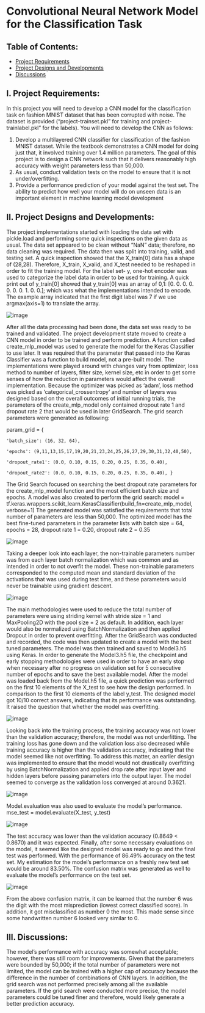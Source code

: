 

# Convolutional Neural Network Model for the Classification Task
## Table of Contents:
* [Project Requirements](#i-project-requirements)
* [Project Designs and Developments](#ii-project-designs-and-developments)
* [Discussions](#iii-discussions)
## I. Project Requirements:
In this project you will need to develop a CNN model for the classification task on fashion
MNIST dataset that has been corrupted with noise. The dataset is provided (“project-trainset.pkl” for training and project-trainlabel.pkl” for the labels). 
You will need to
develop the CNN as follows:
1. Develop a multilayered CNN classifier for classification of the fashion MNIST dataset.
While the textbook demonstrates a CNN model for doing just that, it involved training
over 1.4 million parameters. The goal of this project is to design a CNN network such
that it delivers reasonably high accuracy with weight parameters less than 50,000.
2. As usual, conduct validation tests on the model to ensure that it is not under/overfitting.
3. Provide a performance prediction of your model against the test set. The ability to
predict how well your model will do on unseen data is an important element in machine
learning model development
 
 
 
 
## II. Project Designs and Developments:
The project implementations started with loading the data set with pickle.load and performing some quick inspections on the given data as usual. The data set appeared to be clean without “NaN” data; therefore, no data cleaning was required. The data then was split into training, valid, and testing set. 
A quick inspection showed that the X_train[0] data has a shape of (28,28). Therefore, X_train, X_valid, and X_test needed to be reshaped in order to fit the training model. For the label set- y, one-hot encoder was used to categorize the label data in order to be used for training. A quick print out of y_train[0]  showed that y_train[0] was an array of 0,1: [0. 0. 0. 0. 0. 0. 0. 1. 0. 0.]; which was what the implementations intended to encode. The example array indicated that the first digit label was 7 if we use argmax(axis=1) to translate the array.

![image](https://user-images.githubusercontent.com/72519491/118713273-b9f77080-b7ef-11eb-84d6-981c78057667.png)

After all the data processing had been done, the data set was ready to be trained and validated. The project development state moved to create a CNN model in order to be trained and perform prediction.
A function called create_mlp_model was used to generate the model for the Keras Classifier to use later. It was required that the parameter that passed into the Keras Classifier was a function to build model, not a pre-built model.
The implementations were played around with changes vary from optimizer, loss method to number of layers, filter size, kernel size, etc in order to get some senses of how the reduction in parameters would affect the overall implementation. Because the optimizer was picked as ‘adam’, loss method was picked as ‘categorical_crossentropy’ and number of layers was designed based on the overall outcomes of initial running trials, the parameters of the create_mlp_model only contained dropout rate 1 and dropout rate 2 that would be used in later GridSearch. 
The grid search parameters were generated as following:

param_grid = {

    'batch_size': (16, 32, 64),
    
    'epochs': (9,11,13,15,17,19,20,21,23,24,25,26,27,29,30,31,32,40,50),
    
    'dropout_rate1': (0.0, 0.10, 0.15, 0.20, 0.25, 0.35, 0.40),
    
    'dropout_rate2': (0.0, 0.10, 0.15, 0.20, 0.25, 0.35, 0.40), }


The Grid Search focused on searching the best dropout rate parameters for the create_mlp_model function and the most efficient batch size and epochs.
A model was also created to perform the grid search:
model = tf.keras.wrappers.scikit_learn.KerasClassifier(build_fn=create_mlp_model, verbose=1)
The generated model was satisfied the requirements that total number of parameters are less than 50,000. The optimized model has the best fine-tuned parameters in the parameter lists with batch size = 64, epochs = 28, dropout rate 1 = 0.20, dropout rate 2 = 0.35

![image](https://user-images.githubusercontent.com/72519491/118713319-c7acf600-b7ef-11eb-9b49-edc1a41973a3.png)


Taking a deeper look into each layer, the non-trainable parameters number was from each layer batch normalization which was common and as intended in order to not overfit the model. These non-trainable parameters corresponded to the computed mean and standard deviation of the activations that was used during test time, and these parameters would never be trainable using gradient descent.
 
![image](https://user-images.githubusercontent.com/72519491/118713352-d09dc780-b7ef-11eb-8589-a1ddbb2eeee5.png)


The main methodologies were used to reduce the total number of parameters were using striding kernel with stride size = 1 and MaxPooling2D with the pool size = 2 as default.
In addition, each layer would also be normalized using BatchNormalization and then applied Dropout in order to prevent overfitting.
After the GridSearch was conducted and recorded, the code was then updated to create a model with the best tuned parameters. The model was then trained and saved to Model3.h5 using Keras.
In order to generate the Model3.h5 file, the checkpoint and early stopping methodologies were used in order to have an early stop when necessary after no progress on validation set for 5 consecutive number of epochs and to save the best available model.
After the model was loaded back from the Model.h5 file, a quick prediction was performed on the first 10 elements of the X_test to see how the design performed. In comparison to the first 10 elements of the label y_test. The designed model got 10/10 correct answers, indicating that its performance was outstanding. It raised the question that whether the model was overfitting.

![image](https://user-images.githubusercontent.com/72519491/118713393-deebe380-b7ef-11eb-84d1-c75a835e816d.png)

 

Looking back into the training process, the training accuracy was not lower than the validation accuracy; therefore, the model was not underfitting. The training loss has gone down and the validation loss also decreased while training accuracy is higher than the validation accuracy, indicating that the model seemed like not overfitting. To address this matter, an earlier design was implemented to ensure that the model would not drastically overfitting by using BatchNormalization and applied drop rate after input layer and hidden layers before passing parameters into the output layer. The model seemed to converge as the validation loss converged at around 0.3621.

![image](https://user-images.githubusercontent.com/72519491/118713459-f4f9a400-b7ef-11eb-8a09-ee233d47705b.png)

 
Model.evaluation was also used to evaluate the model’s performance.
mse_test = model.evaluate(X_test, y_test)
 
![image](https://user-images.githubusercontent.com/72519491/118713481-f9be5800-b7ef-11eb-8f3a-fe3ff29a97a8.png)

The test accuracy was lower than the validation accuracy (0.8649 < 0.8670) and it was expected.
Finally, after some necessary evaluations on the model, it seemed like the designed model was ready to go and the final test was performed. With the performance of 86.49% accuracy on the test set. My estimation for the model’s performance on a freshly new test set would be around 83.50%.
The confusion matrix was generated as well to evaluate the model’s performance on the test set.

![image](https://user-images.githubusercontent.com/72519491/118713502-004ccf80-b7f0-11eb-9b8b-a20e4eaa85c6.png)


From the above confusion matrix, it can be learned that the number 6 was the digit with the most misprediction (lowest correct classified score). In addition, it got misclassified as number 0 the most. This made sense since some handwritten number 6 looked very similar to 0.

## III. Discussions:
The model’s performance with accuracy was somewhat acceptable; however, there was still room for improvements. 
Given that the parameters were bounded by 50,000; if the total number of parameters were not limited, the model can be trained with a higher cap of accuracy because the difference in the number of combinations of CNN layers. In addition, the grid search was not performed precisely among all the available parameters. If the grid search were conducted more precise, the model parameters could be tuned finer and therefore, would likely generate a better prediction accuracy. 
